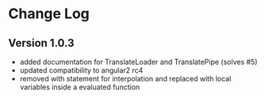 # Change Log

## Version 1.0.3

* added documentation for TranslateLoader and TranslatePipe (solves #5)
* updated compatibility to angular2 rc4
* removed with statement for interpolation and replaced with local variables inside a evaluated function
